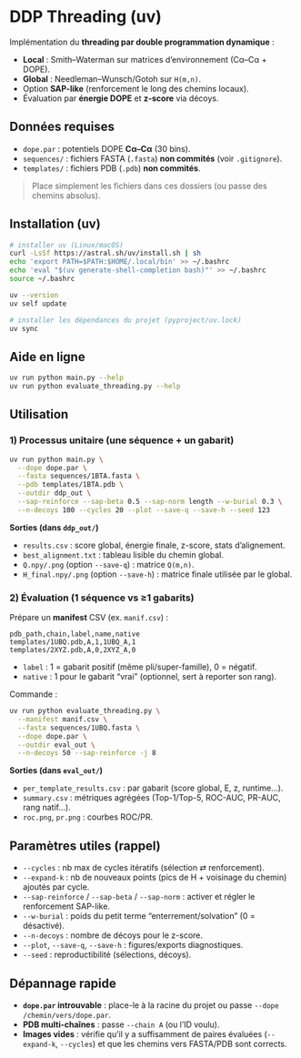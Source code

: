# DDP Threading (uv)

Implémentation du **threading par double programmation dynamique** :

* **Local** : Smith–Waterman sur matrices d’environnement (Cα–Cα + DOPE).
* **Global** : Needleman–Wunsch/Gotoh sur `H(m,n)`.
* Option **SAP-like** (renforcement le long des chemins locaux).
* Évaluation par **énergie DOPE** et **z-score** via décoys.

## Données requises

* `dope.par` : potentiels DOPE **Cα–Cα** (30 bins).
* `sequences/` : fichiers FASTA (`.fasta`) **non commités** (voir `.gitignore`).
* `templates/` : fichiers PDB (`.pdb`) **non commités**.

> Place simplement les fichiers dans ces dossiers (ou passe des chemins absolus).

## Installation (uv)

```bash
# installer uv (Linux/macOS)
curl -LsSf https://astral.sh/uv/install.sh | sh
echo 'export PATH=$PATH:$HOME/.local/bin' >> ~/.bashrc
echo 'eval "$(uv generate-shell-completion bash)"' >> ~/.bashrc
source ~/.bashrc

uv --version
uv self update

# installer les dépendances du projet (pyproject/uv.lock)
uv sync
```

## Aide en ligne

```bash
uv run python main.py --help
uv run python evaluate_threading.py --help
```

## Utilisation

### 1) Processus unitaire (une séquence + un gabarit)

```bash
uv run python main.py \
  --dope dope.par \
  --fasta sequences/1BTA.fasta \
  --pdb templates/1BTA.pdb \
  --outdir ddp_out \
  --sap-reinforce --sap-beta 0.5 --sap-norm length --w-burial 0.3 \
  --n-decoys 100 --cycles 20 --plot --save-q --save-h --seed 123
```

**Sorties (dans `ddp_out/`)**

* `results.csv` : score global, énergie finale, z-score, stats d’alignement.
* `best_alignment.txt` : tableau lisible du chemin global.
* `Q.npy/.png` (option `--save-q`) : matrice `Q(m,n)`.
* `H_final.npy/.png` (option `--save-h`) : matrice finale utilisée par le global.

### 2) Évaluation (1 séquence vs ≥1 gabarits)

Prépare un **manifest** CSV (ex. `manif.csv`) :

```csv
pdb_path,chain,label,name,native
templates/1UBQ.pdb,A,1,1UBQ_A,1
templates/2XYZ.pdb,A,0,2XYZ_A,0
```

* `label` : 1 = gabarit positif (même pli/super-famille), 0 = négatif.
* `native` : 1 pour le gabarit “vrai” (optionnel, sert à reporter son rang).

Commande :

```bash
uv run python evaluate_threading.py \
  --manifest manif.csv \
  --fasta sequences/1UBQ.fasta \
  --dope dope.par \
  --outdir eval_out \
  --n-decoys 50 --sap-reinforce -j 8
```

**Sorties (dans `eval_out/`)**

* `per_template_results.csv` : par gabarit (score global, E, z, runtime…).
* `summary.csv` : métriques agrégées (Top-1/Top-5, ROC-AUC, PR-AUC, rang natif…).
* `roc.png`, `pr.png` : courbes ROC/PR.

## Paramètres utiles (rappel)

* `--cycles` : nb max de cycles itératifs (sélection ⇄ renforcement).
* `--expand-k` : nb de nouveaux points (pics de H + voisinage du chemin) ajoutés par cycle.
* `--sap-reinforce` / `--sap-beta` / `--sap-norm` : activer et régler le renforcement SAP-like.
* `--w-burial` : poids du petit terme “enterrement/solvation” (0 = désactivé).
* `--n-decoys` : nombre de décoys pour le z-score.
* `--plot`, `--save-q`, `--save-h` : figures/exports diagnostiques.
* `--seed` : reproductibilité (sélections, décoys).

## Dépannage rapide

* **`dope.par` introuvable** : place-le à la racine du projet ou passe `--dope /chemin/vers/dope.par`.
* **PDB multi-chaînes** : passe `--chain A` (ou l’ID voulu).
* **Images vides** : vérifie qu’il y a suffisamment de paires évaluées (`--expand-k`, `--cycles`) et que les chemins vers FASTA/PDB sont corrects.
